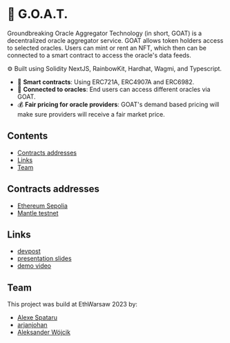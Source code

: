 # 🐐 G.O.A.T. 

Groundbreaking Oracle Aggregator Technology (in short, GOAT) is a decentralized oracle aggregator service. GOAT allows token holders access to selected oracles. Users can mint or rent an NFT, which then can be connected to a smart contract to access the oracle's data feeds.

⚙️ Built using Solidity NextJS, RainbowKit, Hardhat, Wagmi, and Typescript.

- 📃 **Smart contracts**: Using ERC721A, ERC4907A and ERC6982.
- 🔮 **Connected to oracles**: End users can access different oracles via GOAT.
- 💰 **Fair pricing for oracle providers**: GOAT's demand based pricing will make sure providers will receive a fair market price.

## Contents

- [Contracts addresses](#contracts-addresses)
- [Links](#links)
- [Team](#team)

## Contracts addresses

- [Ethereum Sepolia](https://etherscan.io/address/0x)
- [Mantle testnet](https://explorer.testnet.mantle.xyz/address/0x)

## Links


- [devpost](https://devpost.com/software/oracle-aggregator)
- [presentation slides](https://docs.google.com/presentation/d/1VX5CuagIlJY3jI_LOm5ACR58CmpsCqlnDqI-QlLJnHw)
- [demo video](youtube.com)


## Team

This project was build at EthWarsaw 2023 by:
- [Alexe Spataru](twitter.com/urataps/)
- [arjanjohan](twitter.com/arjanjohan/)
- [Aleksander Wójcik](twitter.com/aleksan64074481)
